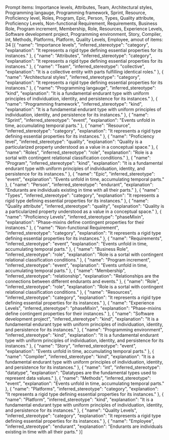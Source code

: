 Prompt items: 
Importance levels, Attributes, Team, Architectural styles, Programming langauge, Programming framework, Sprint, Resource, Proficiency level, Roles, Program, Epic, Person, Types, Quality attribute, Proficiency Levels, Non-functional Requirement, Requirements, Business Role, Program increment, Membership, Role, Resources, Experience Levels, Software development project, Programming environment, Story, Compiler, int, Methods, Platforms, Platform, Quality Levels, Employee, 
amout of items: 34
 [{
    "name": "Importance levels",
    "inferred_stereotype": "category",
    "explanation": "It represents a rigid type defining essential properties for its instances."
}, {
    "name": "Attributes",
    "inferred_stereotype": "category",
    "explanation": "It represents a rigid type defining essential properties for its instances."
}, {
    "name": "Team",
    "inferred_stereotype": "collective",
    "explanation": "It is a collective entity with parts fulfilling identical roles."
}, {
    "name": "Architectural styles",
    "inferred_stereotype": "category",
    "explanation": "It represents a rigid type defining essential properties for its instances."
}, {
    "name": "Programming langauge",
    "inferred_stereotype": "kind",
    "explanation": "It is a fundamental endurant type with uniform principles of individuation, identity, and persistence for its instances."
}, {
    "name": "Programming framework",
    "inferred_stereotype": "kind",
    "explanation": "It is a fundamental endurant type with uniform principles of individuation, identity, and persistence for its instances."
}, {
    "name": "Sprint",
    "inferred_stereotype": "event",
    "explanation": "Events unfold in time, accumulating temporal parts."
}, {
    "name": "Resource",
    "inferred_stereotype": "category",
    "explanation": "It represents a rigid type defining essential properties for its instances."
}, {
    "name": "Proficiency level",
    "inferred_stereotype": "quality",
    "explanation": "Quality is a particularized property understood as a value in a conceptual space."
}, {
    "name": "Roles",
    "inferred_stereotype": "role",
    "explanation": "Role is a sortal with contingent relational classification conditions."
}, {
    "name": "Program",
    "inferred_stereotype": "kind",
    "explanation": "It is a fundamental endurant type with uniform principles of individuation, identity, and persistence for its instances."
}, {
    "name": "Epic",
    "inferred_stereotype": "event",
    "explanation": "Events unfold in time, accumulating temporal parts."
}, {
    "name": "Person",
    "inferred_stereotype": "endurant",
    "explanation": "Endurants are individuals existing in time with all their parts."
}, {
    "name": "Types",
    "inferred_stereotype": "category",
    "explanation": "It represents a rigid type defining essential properties for its instances."
}, {
    "name": "Quality attribute",
    "inferred_stereotype": "quality",
    "explanation": "Quality is a particularized property understood as a value in a conceptual space."
}, {
    "name": "Proficiency Levels",
    "inferred_stereotype": "phaseMixin",
    "explanation": "Phase-mixins define contingent properties for their instances."
}, {
    "name": "Non-functional Requirement",
    "inferred_stereotype": "category",
    "explanation": "It represents a rigid type defining essential properties for its instances."
}, {
    "name": "Requirements",
    "inferred_stereotype": "event",
    "explanation": "Events unfold in time, accumulating temporal parts."
}, {
    "name": "Business Role",
    "inferred_stereotype": "role",
    "explanation": "Role is a sortal with contingent relational classification conditions."
}, {
    "name": "Program increment",
    "inferred_stereotype": "event",
    "explanation": "Events unfold in time, accumulating temporal parts."
}, {
    "name": "Membership",
    "inferred_stereotype": "relationship",
    "explanation": "Relationships are the connections between different endurants and events."
}, {
    "name": "Role",
    "inferred_stereotype": "role",
    "explanation": "Role is a sortal with contingent relational classification conditions."
}, {
    "name": "Resources",
    "inferred_stereotype": "category",
    "explanation": "It represents a rigid type defining essential properties for its instances."
}, {
    "name": "Experience Levels",
    "inferred_stereotype": "phaseMixin",
    "explanation": "Phase-mixins define contingent properties for their instances."
}, {
    "name": "Software development project",
    "inferred_stereotype": "kind",
    "explanation": "It is a fundamental endurant type with uniform principles of individuation, identity, and persistence for its instances."
}, {
    "name": "Programming environment",
    "inferred_stereotype": "kind",
    "explanation": "It is a fundamental endurant type with uniform principles of individuation, identity, and persistence for its instances."
}, {
    "name": "Story",
    "inferred_stereotype": "event",
    "explanation": "Events unfold in time, accumulating temporal parts."
}, {
    "name": "Compiler",
    "inferred_stereotype": "kind",
    "explanation": "It is a fundamental endurant type with uniform principles of individuation, identity, and persistence for its instances."
}, {
    "name": "int",
    "inferred_stereotype": "datatype",
    "explanation": "Datatypes are the fundamental types used to represent data values."
}, {
    "name": "Methods",
    "inferred_stereotype": "event",
    "explanation": "Events unfold in time, accumulating temporal parts."
}, {
    "name": "Platforms",
    "inferred_stereotype": "category",
    "explanation": "It represents a rigid type defining essential properties for its instances."
}, {
    "name": "Platform",
    "inferred_stereotype": "kind",
    "explanation": "It is a fundamental endurant type with uniform principles of individuation, identity, and persistence for its instances."
}, {
    "name": "Quality Levels",
    "inferred_stereotype": "category",
    "explanation": "It represents a rigid type defining essential properties for its instances."
}, {
    "name": "Employee",
    "inferred_stereotype": "endurant",
    "explanation": "Endurants are individuals existing in time with all their parts."
}]
